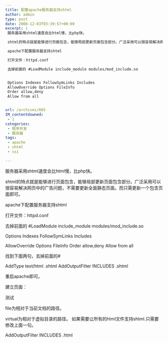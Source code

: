 ```yaml
---
title: 配置apache服务器支持shtml
author: admin
type: post
date: 2008-12-03T03:39:57+00:00
excerpt: |
 服务器采用shtml速度会比html慢，比php快。

 shtml的特点就是能够进行页面包含，能够局部更新页面包含部分。广泛采用可以很容易解决网页中的广告问题，不需要更新全面静态页面。而只需更新一个包含页面即可。

 apache下配置服务器支持shtml

 打开文件：httpd.conf

 去掉前面的 #LoadModule include_module modules/mod_include.so


 Options Indexes FollowSymLinks Includes
 AllowOverride Options FileInfo
 Order allow,deny
 Allow from all


url: /archives/665
IM_contentdowned:
 - 1
categories:
 - 程序开发
 - 服务器
tags:
 - apache
 - shtml
 - ssi

---
```

服务器采用shtml速度会比html慢，比php快。

shtml的特点就是能够进行页面包含，能够局部更新页面包含部分。广泛采用可以很容易解决网页中的广告问题，不需要更新全面静态页面。而只需更新一个包含页面即可。

apache下配置服务器支持shtml

打开文件：httpd.conf

去掉前面的 #LoadModule include\_module modules/mod\_include.so


Options Indexes FollowSymLinks Includes

AllowOverride Options FileInfo
Order allow,deny
Allow from all

找到下面两句，去掉前面的#

AddType text/html .shtml
AddOutputFilter INCLUDES .shtml

重启apache即可。

建立页面：

测试

file为相对于当前文档的路径。

virtual为相对于虚拟目录的路径。
如果需要让所有的html文件支持shtml.只需要修改上面一句。

AddOutputFilter INCLUDES .html
